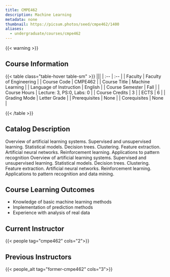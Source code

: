 ```yaml
---
title: CMPE462
description: Machine Learning
metadata: none
thumbnail: https://picsum.photos/seed/cmpe462/1400
aliases:
  - undergraduate/courses/cmpe462
---
```

{{< warning >}}
## Course Information

<!-- prettier-ignore-start -->
{{< table class="table-hover table-sm" >}}
|||
| :-- | :-- |
| Faculty | Faculty of Engineering |
| Course Code | CMPE462 |
| Course Title | Machine Learning |
| Language of Instruction | English |
| Course Semester | Fall |
| Course Hours | Lecture: 3, PS:0, Labs: 0 |
| Course Credits | 3 |
| ECTS | 6 |
| Grading Mode | Letter Grade |
| Prerequisites | None |
| Corequisites | None |

{{< /table >}}
<!-- prettier-ignore-end -->


## Catalog Description

Overview of artificial learning systems. Supervised and unsupervised learning. Statistical models. Decision trees. Clustering. Feature extraction. Artificial neural networks. Reinforcement learning. Applications to pattern recognition Overview of artificial learning systems. Supervised and unsupervised learning. Statistical models. Decision trees. Clustering. Feature extraction. Artificial neural networks. Reinforcement learning. Applications to pattern recognition and data mining.

## Course Learning Outcomes

- Knowledge of basic machine learning methods
- Implementation of prediction methods
- Experience with analysis of real data

## Current Instructor

{{< people tag="cmpe462" cols="2">}}

## Previous Instructors

{{< people_alt tag="former-cmpe462" cols="3">}}
